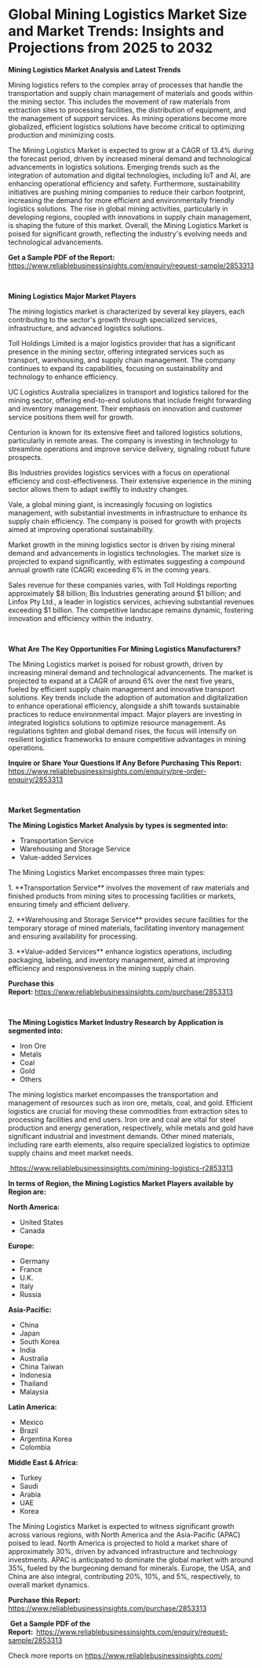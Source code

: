 <p><h1>Global Mining Logistics Market Size and Market Trends: Insights and Projections from 2025 to 2032</h1></p><p><strong>Mining Logistics Market Analysis and Latest Trends</strong></p>
<p><p>Mining logistics refers to the complex array of processes that handle the transportation and supply chain management of materials and goods within the mining sector. This includes the movement of raw materials from extraction sites to processing facilities, the distribution of equipment, and the management of support services. As mining operations become more globalized, efficient logistics solutions have become critical to optimizing production and minimizing costs.</p><p>The Mining Logistics Market is expected to grow at a CAGR of 13.4% during the forecast period, driven by increased mineral demand and technological advancements in logistics solutions. Emerging trends such as the integration of automation and digital technologies, including IoT and AI, are enhancing operational efficiency and safety. Furthermore, sustainability initiatives are pushing mining companies to reduce their carbon footprint, increasing the demand for more efficient and environmentally friendly logistics solutions. The rise in global mining activities, particularly in developing regions, coupled with innovations in supply chain management, is shaping the future of this market. Overall, the Mining Logistics Market is poised for significant growth, reflecting the industry's evolving needs and technological advancements.</p></p>
<p><strong>Get a Sample PDF of the Report:&nbsp;</strong> <a href="https://www.reliablebusinessinsights.com/enquiry/request-sample/2853313?utm_campaign=2757&utm_medium=2&utm_source=Github&utm_content=ia&utm_term=11032025&utm_id=mining-logistics">https://www.reliablebusinessinsights.com/enquiry/request-sample/2853313</a></p>
<p>&nbsp;</p>
<p><strong>Mining Logistics Major Market Players</strong></p>
<p><p>The mining logistics market is characterized by several key players, each contributing to the sector's growth through specialized services, infrastructure, and advanced logistics solutions.</p><p>Toll Holdings Limited is a major logistics provider that has a significant presence in the mining sector, offering integrated services such as transport, warehousing, and supply chain management. The company continues to expand its capabilities, focusing on sustainability and technology to enhance efficiency.</p><p>UC Logistics Australia specializes in transport and logistics tailored for the mining sector, offering end-to-end solutions that include freight forwarding and inventory management. Their emphasis on innovation and customer service positions them well for growth.</p><p>Centurion is known for its extensive fleet and tailored logistics solutions, particularly in remote areas. The company is investing in technology to streamline operations and improve service delivery, signaling robust future prospects.</p><p>Bis Industries provides logistics services with a focus on operational efficiency and cost-effectiveness. Their extensive experience in the mining sector allows them to adapt swiftly to industry changes. </p><p>Vale, a global mining giant, is increasingly focusing on logistics management, with substantial investments in infrastructure to enhance its supply chain efficiency. The company is poised for growth with projects aimed at improving operational sustainability.</p><p>Market growth in the mining logistics sector is driven by rising mineral demand and advancements in logistics technologies. The market size is projected to expand significantly, with estimates suggesting a compound annual growth rate (CAGR) exceeding 6% in the coming years.</p><p>Sales revenue for these companies varies, with Toll Holdings reporting approximately $8 billion; Bis Industries generating around $1 billion; and Linfox Pty Ltd., a leader in logistics services, achieving substantial revenues exceeding $1 billion. The competitive landscape remains dynamic, fostering innovation and efficiency within the industry.</p></p>
<p>&nbsp;</p>
<p><strong>What Are The Key Opportunities For Mining Logistics Manufacturers?</strong></p>
<p><p>The Mining Logistics market is poised for robust growth, driven by increasing mineral demand and technological advancements. The market is projected to expand at a CAGR of around 6% over the next five years, fueled by efficient supply chain management and innovative transport solutions. Key trends include the adoption of automation and digitalization to enhance operational efficiency, alongside a shift towards sustainable practices to reduce environmental impact. Major players are investing in integrated logistics solutions to optimize resource management. As regulations tighten and global demand rises, the focus will intensify on resilient logistics frameworks to ensure competitive advantages in mining operations.</p></p>
<p><strong>Inquire or Share Your Questions If Any Before Purchasing This Report:</strong> <a href="https://www.reliablebusinessinsights.com/enquiry/pre-order-enquiry/2853313?utm_campaign=2757&utm_medium=2&utm_source=Github&utm_content=ia&utm_term=11032025&utm_id=mining-logistics">https://www.reliablebusinessinsights.com/enquiry/pre-order-enquiry/2853313</a></p>
<p>&nbsp;</p>
<p><strong>Market Segmentation</strong></p>
<p><strong>The Mining Logistics Market Analysis by types is segmented into:</strong></p>
<p><ul><li>Transportation Service</li><li>Warehousing and Storage Service</li><li>Value-added Services</li></ul></p>
<p><p>The Mining Logistics Market encompasses three main types: </p><p>1. **Transportation Service** involves the movement of raw materials and finished products from mining sites to processing facilities or markets, ensuring timely and efficient delivery.</p><p>2. **Warehousing and Storage Service** provides secure facilities for the temporary storage of mined materials, facilitating inventory management and ensuring availability for processing.</p><p>3. **Value-added Services** enhance logistics operations, including packaging, labeling, and inventory management, aimed at improving efficiency and responsiveness in the mining supply chain.</p></p>
<p><strong>Purchase this Report:&nbsp;</strong><a href="https://www.reliablebusinessinsights.com/purchase/2853313?utm_campaign=2757&utm_medium=2&utm_source=Github&utm_content=ia&utm_term=11032025&utm_id=mining-logistics">https://www.reliablebusinessinsights.com/purchase/2853313</a></p>
<p>&nbsp;</p>
<p><strong>The Mining Logistics Market Industry Research by Application is segmented into:</strong></p>
<p><ul><li>Iron Ore</li><li>Metals</li><li>Coal</li><li>Gold</li><li>Others</li></ul></p>
<p><p>The mining logistics market encompasses the transportation and management of resources such as iron ore, metals, coal, and gold. Efficient logistics are crucial for moving these commodities from extraction sites to processing facilities and end users. Iron ore and coal are vital for steel production and energy generation, respectively, while metals and gold have significant industrial and investment demands. Other mined materials, including rare earth elements, also require specialized logistics to optimize supply chains and meet market needs.</p></p>
<p><a href="https://www.reliablebusinessinsights.com/mining-logistics-r2853313?utm_campaign=2757&utm_medium=2&utm_source=Github&utm_content=ia&utm_term=11032025&utm_id=mining-logistics">&nbsp;https://www.reliablebusinessinsights.com/mining-logistics-r2853313</a></p>
<p><strong>In terms of Region, the Mining Logistics Market Players available by Region are:</strong></p>
<p>
    <p> <strong> North America: </strong>
        <ul>
            <li>United States</li>
            <li>Canada</li>
        </ul>
        </p> 
    <p> <strong> Europe: </strong>
        <ul>
            <li>Germany</li>
            <li>France</li>
            <li>U.K.</li>
            <li>Italy</li>
            <li>Russia</li>
        </ul>
        </p> 
    <p> <strong> Asia-Pacific: </strong>
        <ul>
            <li>China</li>
            <li>Japan</li>
            <li>South Korea</li>
            <li>India</li>
            <li>Australia</li>
            <li>China Taiwan</li>
            <li>Indonesia</li>
            <li>Thailand</li>
            <li>Malaysia</li>
        </ul>
        </p> 
    <p> <strong> Latin America: </strong>
        <ul>
            <li>Mexico</li>
            <li>Brazil</li>
            <li>Argentina Korea</li>
            <li>Colombia</li>
        </ul>
        </p> 
    <p> <strong> Middle East & Africa: </strong>
        <ul>
            <li>Turkey</li>
            <li>Saudi</li>
            <li>Arabia</li>
            <li>UAE</li>
            <li>Korea</li>
        </ul>
    </p>
    </p>
<p><p>The Mining Logistics Market is expected to witness significant growth across various regions, with North America and the Asia-Pacific (APAC) poised to lead. North America is projected to hold a market share of approximately 30%, driven by advanced infrastructure and technology investments. APAC is anticipated to dominate the global market with around 35%, fueled by the burgeoning demand for minerals. Europe, the USA, and China are also integral, contributing 20%, 10%, and 5%, respectively, to overall market dynamics.</p></p>
<p><strong>Purchase this Report: </strong><a href="https://www.reliablebusinessinsights.com/purchase/2853313?utm_campaign=2757&utm_medium=2&utm_source=Github&utm_content=ia&utm_term=11032025&utm_id=mining-logistics">https://www.reliablebusinessinsights.com/purchase/2853313</a></p>
<p>&nbsp;<strong>Get a Sample PDF of the Report:&nbsp;&nbsp;</strong><a href="https://www.reliablebusinessinsights.com/enquiry/request-sample/2853313?utm_campaign=2757&utm_medium=2&utm_source=Github&utm_content=ia&utm_term=11032025&utm_id=mining-logistics">https://www.reliablebusinessinsights.com/enquiry/request-sample/2853313</a></p>
<p><strong></strong></p>
<p>Check more reports on <a href="https://www.reliablebusinessinsights.com/?utm_campaign=2757&utm_medium=2&utm_source=Github&utm_content=ia&utm_term=11032025&utm_id=mining-logistics">https://www.reliablebusinessinsights.com/</a></p>